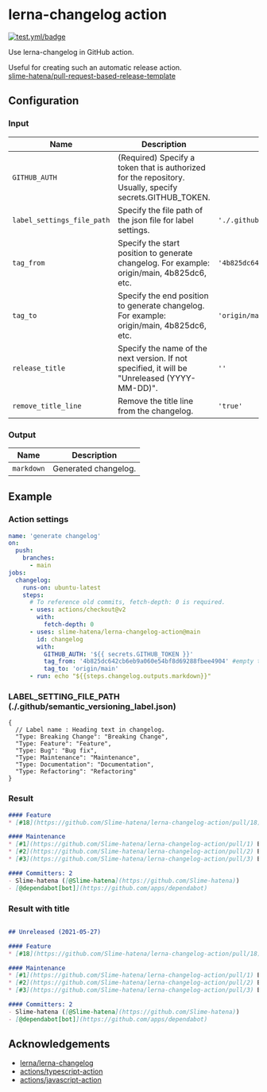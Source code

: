 # lerna-changelog action

[![test.yml/badge](https://github.com/Slime-hatena/lerna-changelog-action/actions/workflows/test.yml/badge.svg)](https://github.com/slime-hatena/lerna-changelog-action/actions/workflows/test.yml)

Use lerna-changelog in GitHub action.

Useful for creating such an automatic release action.  
[slime-hatena/pull-request-based-release-template](https://github.com/slime-hatena/pull-request-based-release-template)

## Configuration

### Input

| Name                       | Description                                                                                                                | Default                                      |
| -------------------------  | -------------------------------------------------------------------------------------------------------------------------- | -------------------------------------------- |
| `GITHUB_AUTH`              | (Required) Specify a token that is authorized for the repository. Usually, specify secrets.GITHUB_TOKEN.                   |                                              |
| `label_settings_file_path` | Specify the file path of the json file for label settings.                                                                 | `'./.github/semantic_versioning_label.json'` |
| `tag_from`                 | Specify the start position to generate changelog. For example: origin/main, 4b825dc6, etc.                                 | `'4b825dc642cb6eb9a060e54bf8d69288fbee4904'` |
| `tag_to`                   | Specify the end position to generate changelog. For example: origin/main, 4b825dc6, etc.                                   | `'origin/main'`                              |
| `release_title`            | Specify the name of the next version. If not specified, it will be "Unreleased (YYYY-MM-DD)".                              | `''`                                         |
| `remove_title_line`        | Remove the title line from the changelog.                                                                                  | `'true'`                                     |

### Output

| Name       | Description          |
| ---------- | -------------------- |
| `markdown` | Generated changelog. |

## Example

### Action settings

```yml
name: 'generate changelog'
on:
  push:
    branches:
      - main
jobs:
  changelog:
    runs-on: ubuntu-latest
    steps:
      # To reference old commits, fetch-depth: 0 is required.
      - uses: actions/checkout@v2
        with:
          fetch-depth: 0
      - uses: slime-hatena/lerna-changelog-action@main
        id: changelog
        with:
          GITHUB_AUTH: '${{ secrets.GITHUB_TOKEN }}'
          tag_from: '4b825dc642cb6eb9a060e54bf8d69288fbee4904' #empty tree
          tag_to: 'origin/main'
      - run: echo "${{steps.changelog.outputs.markdown}}"
```

### LABEL_SETTING_FILE_PATH (./.github/semantic_versioning_label.json)

```jsonc
{
  // Label name : Heading text in changelog.
  "Type: Breaking Change": "Breaking Change",
  "Type: Feature": "Feature",
  "Type: Bug": "Bug fix",
  "Type: Maintenance": "Maintenance",
  "Type: Documentation": "Documentation",
  "Type: Refactoring": "Refactoring"
}
```

### Result

```md
#### Feature
* [#18](https://github.com/Slime-hatena/lerna-changelog-action/pull/18) chore(yarn): add lerna-changelog ([@Slime-hatena](https://github.com/Slime-hatena))

#### Maintenance
* [#1](https://github.com/Slime-hatena/lerna-changelog-action/pull/1) Bump @types/node from 14.14.9 to 15.3.0 ([@dependabot[bot]](https://github.com/apps/dependabot))
* [#2](https://github.com/Slime-hatena/lerna-changelog-action/pull/2) Bump @actions/core from 1.2.6 to 1.2.7 ([@dependabot[bot]](https://github.com/apps/dependabot))
* [#3](https://github.com/Slime-hatena/lerna-changelog-action/pull/3) Bump eslint-plugin-jest from 24.1.3 to 24.3.6 ([@dependabot[bot]](https://github.com/apps/dependabot))

#### Committers: 2
- Slime-hatena ([@Slime-hatena](https://github.com/Slime-hatena))
- [@dependabot[bot]](https://github.com/apps/dependabot)

```

### Result with title

```md

## Unreleased (2021-05-27)

#### Feature
* [#18](https://github.com/Slime-hatena/lerna-changelog-action/pull/18) chore(yarn): add lerna-changelog ([@Slime-hatena](https://github.com/Slime-hatena))

#### Maintenance
* [#1](https://github.com/Slime-hatena/lerna-changelog-action/pull/1) Bump @types/node from 14.14.9 to 15.3.0 ([@dependabot[bot]](https://github.com/apps/dependabot))
* [#2](https://github.com/Slime-hatena/lerna-changelog-action/pull/2) Bump @actions/core from 1.2.6 to 1.2.7 ([@dependabot[bot]](https://github.com/apps/dependabot))
* [#3](https://github.com/Slime-hatena/lerna-changelog-action/pull/3) Bump eslint-plugin-jest from 24.1.3 to 24.3.6 ([@dependabot[bot]](https://github.com/apps/dependabot))

#### Committers: 2
- Slime-hatena ([@Slime-hatena](https://github.com/Slime-hatena))
- [@dependabot[bot]](https://github.com/apps/dependabot)

```

## Acknowledgements

- [lerna/lerna-changelog](https://github.com/lerna/lerna-changelog)
- [actions/typescript-action](https://github.com/actions/typescript-action)
- [actions/javascript-action](https://github.com/actions/javascript-action)

